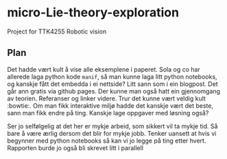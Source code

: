 # micro-Lie-theory-exploration
Project for TTK4255 Robotic vision


## Plan

Det hadde vært kult å vise alle eksemplene i paperet. 
Sola og co har allerede laga python kode `manif`, så man kunne laga litt python notebooks, og kanskje
fått det embedda i ei nettside? Litt sann som i ein blogpost. 
Det går ann gratis via github pages. Der kunne man også hatt ein gjennomgang av teorien.
Referanser og linker videre. Trur det kunne vært veldig kult :bowtie:.
Om man fikk interaktive miljø hadde det kanskje vært det beste, sann man fikk endre på ting. 
Kanskje lage oppgaver med løsning også? 

Ser jo selfølgelig at det her er mykje arbeid, som sikkert vil ta mykje tid. Så bare å være ærlig dersom det blir for mykje jobb.
Tenker uansett at hvis vi begynner med python notebooks så kan vi jo legge på ting etter hvert. Rapporten burde jo også bli
skrevet litt i parallell

